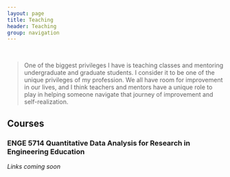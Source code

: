 ```yaml
---
layout: page
title: Teaching
header: Teaching
group: navigation
---
```

<br/>

> One of the biggest privileges I have is teaching classes and mentoring undergraduate
and graduate students. I consider it to be one of the unique privileges of my profession. 
We all have room for improvement in our lives, and I think teachers and mentors have a 
unique role to play in helping someone navigate that journey of improvement and
self-realization. 

## Courses

### ENGE 5714 Quantitative Data Analysis for Research in Engineering Education

_Links coming soon_

<!--- [[Syllabus Spring-2017](http://girke.bioinformatics.ucr.edu/GEN242/mydoc_syllabus.html)] -->



<br/>





